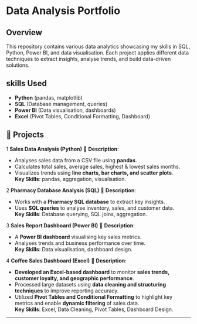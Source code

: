 # Data Analysis Portfolio

## Overview  
This repository contains various data analytics showcasing my skills in SQL, Python, Power BI, and data visualisation. Each project applies different data techniques to extract insights, analyse trends, and build data-driven solutions.  

##  skills Used  
- **Python** (pandas, matplotlib)  
- **SQL** (Database management, queries)  
- **Power BI** (Data visualisation, dashboards)
- **Excel** (Pivot Tables, Conditional Formatting, Dashboard) 

## 📂 Projects  

 1️ **Sales Data Analysis (Python)**
📄 **Description**:  
- Analyses sales data from a CSV file using **pandas**.  
- Calculates total sales, average sales, highest & lowest sales months.  
- Visualizes trends using **line charts, bar charts, and scatter plots**.  
   **Key Skills**: pandas, aggregation, visualisation.  


 2️ **Pharmacy Database Analysis (SQL)**
📄 **Description**:  
- Works with a **Pharmacy SQL database** to extract key insights.  
- Uses **SQL queries** to analyse inventory, sales, and customer data.  
   **Key Skills**: Database querying, SQL joins, aggregation.  


 3️ **Sales Report Dashboard (Power BI)**
📄 **Description**:  
- A **Power BI dashboard** visualising key sales metrics.  
- Analyses trends and business performance over time.  
   **Key Skills**: Data visualisation, dashboard design.
  
4️ **Coffee Sales Dashboard (Excel)**
📄 **Description**:  
- **Developed an Excel-based dashboard** to monitor **sales trends, customer loyalty, and geographic performance**.  
- Processed large datasets using **data cleaning and structuring techniques** to improve reporting accuracy.  
- Utilized **Pivot Tables and Conditional Formatting** to highlight key metrics and enable **dynamic filtering** of sales data.  
   **Key Skills**: Excel, Data Cleaning, Pivot Tables, Dashboard Design.  

 


---

 

